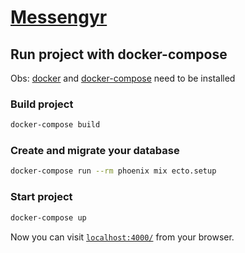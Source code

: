 # [Messengyr](http://messengyr.gigalixirapp.com/)

## Run project with docker-compose

Obs: [docker](https://docs.docker.com/get-docker/) and [docker-compose](https://docs.docker.com/compose/install/) need to be installed

### Build project

```bash
docker-compose build
```

### Create and migrate your database

```bash
docker-compose run --rm phoenix mix ecto.setup
```

### Start project

```bash
docker-compose up
```

Now you can visit [`localhost:4000/`](http://localhost:4000/) from your browser.

